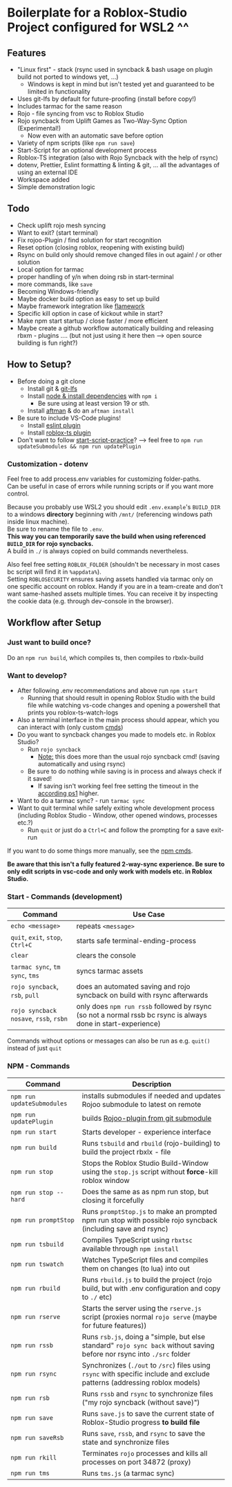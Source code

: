 # Boilerplate for a Roblox-Studio Project configured for WSL2 ^^

## Features

-   "Linux first" - stack (rsync used in syncback & bash usage on plugin build not ported to windows yet, ...)
    -   Windows is kept in mind but isn't tested yet and guaranteed to be limited in functionality
-   Uses git-lfs by default for future-proofing (install before copy!)
-   Includes tarmac for the same reason
-   Rojo - file syncing from vsc to Roblox Studio
-   Rojo syncback from Uplift Games as Two-Way-Sync Option (Experimental!)
    -   Now even with an automatic save before option
-   Variety of npm scripts (like `npm run save`)
-   Start-Script for an optional development process
-   Roblox-TS integration (also with Rojo Syncback with the help of rsync)
-   dotenv, Prettier, Eslint formatting & linting & git, ... all the advantages of using an external IDE
-   Workspace added
-   Simple demonstration logic

## Todo

-   Check uplift rojo mesh syncing
-   Want to exit? (start terminal)
-   Fix rojoo-Plugin / find solution for start recognition
-   Reset option (closing roblox, reopening with existing build)
-   Rsync on build only should remove changed files in out again! / or other solution
-   Local option for tarmac
-   proper handling of y/n when doing rsb in start-terminal
-   more commands, like `save`
-   Becoming Windows-friendly
-   Maybe docker build option as easy to set up build
-   Maybe framework integration like [flamework](https://devforum.roblox.com/t/roblox-ts-tutorial-roblox-ts-and-flamework-introduction/1937537)
-   Specific kill option in case of kickout while in start?
-   Make npm start startup / close faster / more efficient
-   Maybe create a github workflow automatically building and releasing rbxm - plugins .... (but not just using it here then --> open source building is fun right?)

## How to Setup?

-   Before doing a git clone
    -   Install git & [git-lfs](https://github.com/git-lfs/git-lfs/wiki/Installation)
    -   Install [node & install dependencies](https://docs.npmjs.com/downloading-and-installing-node-js-and-npm) with `npm i`
        -   Be sure using at least version 19 or sth.
    -   Install [aftman](https://github.com/LPGhatguy/aftman) & do an `aftman install`
-   Be sure to include VS-Code plugins!
    -   Install [eslint plugin](https://marketplace.visualstudio.com/items?itemName=dbaeumer.vscode-eslint)
    -   Install [roblox-ts plugin](https://marketplace.visualstudio.com/items?itemName=Roblox-TS.vscode-roblox-ts)
-   Don't want to follow [start-script-practice](#want-to-develop)? --> feel free to `npm run updateSubmodules && npm run updatePlugin`

### Customization - dotenv

Feel free to add process.env variables for customizing folder-paths.\
Can be useful in case of errors while running scripts or if you want more control.

Because you probably use WSL2 you should edit `.env.example`'s `BUILD_DIR` to a windows **directory** beginning with `/mnt/` (referencing windows path inside linux machine).\
Be sure to rename the file to `.env`.\
**This way you can temporarily save the build when using referenced `BUILD_DIR` for rojo syncbacks.**\
A build in `./` is always copied on build commands nevertheless.

Also feel free setting `ROBLOX_FOLDER` (shouldn't be necessary in most cases bc script will find it in `%appdata%`).\
Setting `ROBLOSECURITY` ensures saving assets handled via tarmac only on one specific account on roblox. Handy if you are in a team-create and don't want same-hashed assets multiple times. You can receive it by inspecting the cookie data (e.g. through dev-console in the browser).

## Workflow after Setup

### Just want to build once?

Do an `npm run build`, which compiles ts, then compiles to rbxlx-build

### Want to develop?

-   After following .env recommendations and above run `npm start`
    -   Running that should result in opening Roblox Studio with the build file while watching vs-code changes and opening a powershell that prints you roblox-ts-watch-logs
-   Also a terminal interface in the main process should appear, which you can interact with (only custom [cmds](#start---commands-development))
-   Do you want to syncback changes you made to models etc. in Roblox Studio?
    -   Run `rojo syncback`
        -   <ins>Note:</ins> this does more than the usual rojo syncback cmd! (saving automatically and using rsync)
    -   Be sure to do nothing while saving is in process and always check if it saved!
        -   If saving isn't working feel free setting the timeout in the [according ps1](scripts/saveRSProcesses.ps1) higher.
-   Want to do a tarmac sync? - run `tarmac sync`
-   Want to quit terminal while safely exiting whole development process (including Roblox Studio - Window, other opened windows, processes etc.?)
    -   Run `quit` or just do a `Ctrl+C` and follow the prompting for a save exit-run

If you want to do some things more manually, see the [npm cmds](#npm---commands).

**Be aware that this isn't a fully featured 2-way-sync experience. Be sure to only edit scripts in vsc-code and only work with models etc. in Roblox Studio.**

### Start - Commands (development)

| Command                                | Use Case                                                                                                      |
| -------------------------------------- | ------------------------------------------------------------------------------------------------------------- |
| `echo <message>`                       | repeats `<message>`                                                                                           |
| `quit`, `exit`, `stop`, `Ctrl+C`       | starts safe terminal-ending-process                                                                           |
| `clear`                                | clears the console                                                                                            |
| `tarmac sync`, `tm sync`, `tms`        | syncs tarmac assets                                                                                           |
| `rojo syncback`, `rsb`, `pull`         | does an automated saving and rojo syncback on build with rsync afterwards                                     |
| `rojo syncback nosave`, `rssb`, `rsbn` | only does `npm run rssb` followed by rsync (so not a normal rssb bc rsync is always done in start-experience) |

Commands without options or messages can also be run as e.g. `quit()` instead of just `quit`

### NPM - Commands

| Command                    | Description                                                                                                                |
| -------------------------- | -------------------------------------------------------------------------------------------------------------------------- |
| `npm run updateSubmodules` | installs submodules if needed and updates Rojoo submodule to latest on remote                                              |
| `npm run updatePlugin`     | builds [Rojoo-plugin from git submodule](https://github.com/AquaJo/Rojoo)                                                  |
| `npm run start`            | Starts developer - experience interface                                                                                    |
| `npm run build`            | Runs `tsbuild` and `rbuild` (rojo-building) to build the project rbxlx - file                                              |
| `npm run stop`             | Stops the Roblox Studio Build-Window using the `stop.js` script without **force**-kill roblox window                       |
| `npm run stop -- hard`     | Does the same as as npm run stop, but closing it forcefully                                                                |
| `npm run promptStop`       | Runs `promptStop.js` to make an prompted npm run stop with possible rojo syncback (including save and rsync)               |
| `npm run tsbuild`          | Compiles TypeScript using `rbxtsc` available through `npm install`                                                         |
| `npm run tswatch`          | Watches TypeScript files and compiles them on changes (to lua) into out                                                    |
| `npm run rbuild`           | Runs `rbuild.js` to build the project (rojo build, but with .env configuration and copy to `./` etc)                       |
| `npm run rserve`           | Starts the server using the `rserve.js` script (proxies normal `rojo serve` (maybe for future features))                   |
| `npm run rssb`             | Runs `rsb.js`, doing a "simple, but else standard" `rojo sync back` without saving before nor rsync into `./src` folder    |
| `npm run rsync`            | Synchronizes (`./out` to `/src`) files using `rsync` with specific include and exclude patterns (addressing roblox models) |
| `npm run rsb`              | Runs `rssb` and `rsync` to synchronize files ("my rojo syncback (without save)")                                           |
| `npm run save`             | Runs `save.js` to save the current state of Roblox-Studio progress **to build file**                                       |
| `npm run saveRsb`          | Runs `save`, `rssb`, and `rsync` to save the state and synchronize files                                                   |
| `npm run rkill`            | Terminates `rojo` processes and kills all processes on port 34872 (proxy)                                                  |
| `npm run tms`              | Runs `tms.js` (a tarmac sync)                                                                                              |
